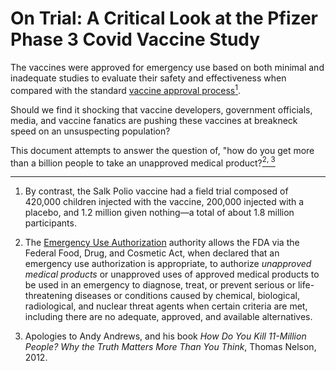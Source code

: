 # On Trial: A Critical Look at the Pfizer Phase 3 Covid Vaccine Study

<p>
The vaccines were approved for emergency use based on both minimal and inadequate studies to evaluate their safety and effectiveness when compared with the standard <a href="https://www.cdc.gov/vaccines/parents/infographics/journey-of-child-vaccine.html?CDC_AA_refVal=https%3A%2F%2Fwww.cdc.gov%2Fvaccines%2Fparents%2Finfographics%2Fjourney-of-child-vaccine-text.html">vaccine approval process</a><a href="#fn1" class="footnote-ref" id="fnref1"><sup>1</sup></a>.
  
Should we find it shocking that vaccine developers, government officials, media, and vaccine fanatics are pushing these vaccines at breakneck speed on an unsuspecting population?

This document attempts to answer the question of, "how do you get more than a billion people to take an unapproved medical product?<a href="#fn2" class="footnote-ref" id="fnref2"><sup>2</sup></a><a href="#fn3" class="footnote-ref" id="fnref3"><sup>, 3</sup></a>
</p>

<section class="footnotes">
<hr />
<ol>
<li id="fn1"><p> By contrast, the Salk Polio vaccine had a field trial composed of 420,000 children injected with the vaccine, 200,000 injected with a placebo, and 1.2 million given nothing—a total of about 1.8 million participants.<a href="#fnref1" class="footnote-back"></a></p></li>
<li id="fn2"><p>The <a href="https://www.fda.gov/emergency-preparedness-and-response/mcm-legal-regulatory-and-policy-framework/emergency-use-authorization">Emergency Use Authorization</a> authority allows the FDA via the Federal Food, Drug, and Cosmetic Act, when declared that an emergency use authorization is appropriate, to authorize <em>unapproved medical products</em> or unapproved uses of approved medical products to be used in an emergency to diagnose, treat, or prevent serious or life-threatening diseases or conditions caused by chemical, biological, radiological, and nuclear threat agents when certain criteria are met, including there are no adequate, approved, and available alternatives.<a href="#fnref2" class="footnote-back"></a></p></li>
<li id="fn3">
<p>Apologies to Andy Andrews, and his book <em>How Do You Kill 11-Million People? Why the Truth Matters More Than You Think</em>, Thomas Nelson, 2012.<a href="#fnref3" class="footnote-back"></a></p>
</li>
</ol>
</section>
